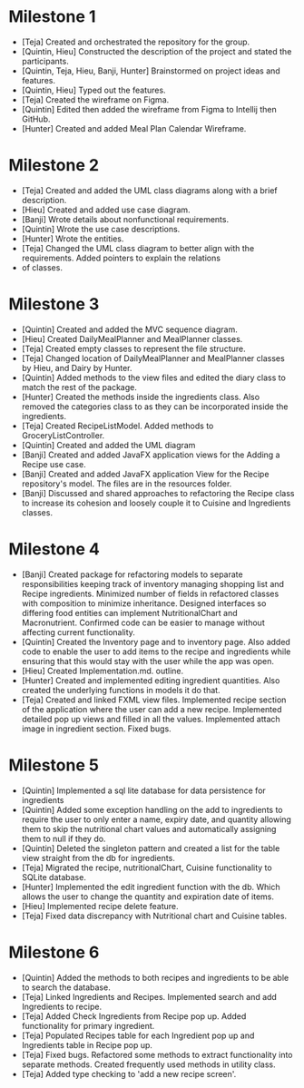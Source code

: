 # Milestone 1

- [Teja] Created and orchestrated the repository for the group.
- [Quintin, Hieu] Constructed the description of the project and stated the participants. 
- [Quintin, Teja, Hieu, Banji, Hunter] Brainstormed on project ideas and features. 
- [Quintin, Hieu] Typed out the features. 
- [Teja] Created the wireframe on Figma.
- [Quintin] Edited then added the wireframe from Figma to Intellij then GitHub.
- [Hunter] Created and added Meal Plan Calendar Wireframe.

# Milestone 2

- [Teja] Created and added the UML class diagrams along with a brief description.
- [Hieu] Created and added use case diagram.
- [Banji] Wrote details about nonfunctional requirements.
- [Quintin] Wrote the use case descriptions.
- [Hunter] Wrote the entities. 
- [Teja] Changed the UML class diagram to better align with the requirements. Added pointers to explain the relations 
- of classes.

# Milestone 3
- [Quintin] Created and added the MVC sequence diagram.
- [Hieu] Created DailyMealPlanner and MealPlanner classes.
- [Teja] Created empty classes to represent the file structure.
- [Teja] Changed location of DailyMealPlanner and MealPlanner classes by Hieu, and Dairy by Hunter.
- [Quintin] Added methods to the view files and edited the diary class to match the rest of the package.
- [Hunter] Created the methods inside the ingredients class. Also removed the categories class to as they can be incorporated inside the ingredients.
- [Teja] Created RecipeListModel. Added methods to GroceryListController.
- [Quintin] Created and added the UML diagram
- [Banji] Created and added JavaFX application views for the Adding a Recipe use case.
- [Banji] Created and added JavaFX application View for the Recipe repository's model. The files are in the resources folder.
- [Banji] Discussed and shared approaches to refactoring the Recipe class to increase its cohesion and loosely couple it to Cuisine and Ingredients classes. 

# Milestone 4
- [Banji] Created package for refactoring models to separate responsibilities keeping track of inventory
          managing shopping list and Recipe ingredients. Minimized number of fields in refactored classes 
          with composition to minimize inheritance. Designed interfaces so differing food entities can implement
          NutritionalChart and Macronutrient. Confirmed code can be easier to manage without affecting current 
          functionality.
- [Quintin] Created the Inventory page and to inventory page. Also added code to enable the user to add items to the recipe
            and ingredients while ensuring that this would stay with the user while the app was open. 
- [Hieu] Created Implementation.md. outline.
- [Hunter] Created and implemented editing ingredient quantities. Also created the underlying functions in models it do that.
- [Teja] Created and linked FXML view files. Implemented recipe section of the application where the user can add a new recipe.
            Implemented detailed pop up views and filled in all the values. Implemented attach image in ingredient section.
            Fixed bugs.

# Milestone 5
- [Quintin] Implemented a sql lite database for data persistence for ingredients
- [Quintin] Added some exception handling on the add to ingredients to require the user to only enter a name, expiry date,
and quantity allowing them to skip the nutritional chart values and automatically assigning them to null if they do.
- [Quintin] Deleted the singleton pattern and created a list for the table view straight from the db for ingredients.
- [Teja] Migrated the recipe, nutritionalChart, Cuisine functionality to SQLite database.
- [Hunter] Implemented the edit ingredient function with the db. Which allows the user to change the quantity and expiration date of items.
- [Hieu] Implemented recipe delete feature.
- [Teja] Fixed data discrepancy with Nutritional chart and Cuisine tables.
# Milestone 6
- [Quintin] Added the methods to both recipes and ingredients to be able to search the database.
- [Teja] Linked Ingredients and Recipes. Implemented search and add Ingredients to recipe.
- [Teja] Added Check Ingredients from Recipe pop up. Added functionality for primary ingredient.
- [Teja] Populated Recipes table for each Ingredient pop up and Ingredients table in Recipe pop up.
- [Teja] Fixed bugs. Refactored some methods to extract functionality into separate methods. Created frequently used methods in utility class.
- [Teja] Added type checking to 'add a new recipe screen'.